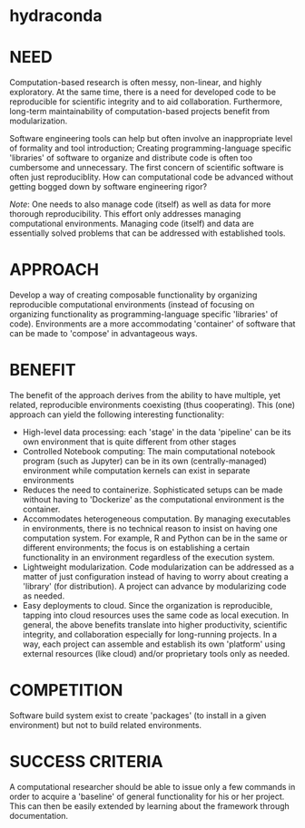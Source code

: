 # hydraconda

# NEED
Computation-based research is often messy, non-linear, and highly exploratory. At the same time, there is a need for developed code to be reproducible for scientific integrity and to aid  collaboration. Furthermore, long-term maintainability of computation-based projects benefit from modularization.

Software engineering tools can help but often involve an inappropriate level of formality and tool introduction; Creating programming-language specific 'libraries' of software to organize and distribute code is often too cumbersome and unnecessary. The first concern of scientific software is often just reproduciblity. How can computational code be advanced without getting bogged down by software engineering rigor?



_Note_: One needs to also manage code (itself) as well as data for more thorough reproducibility. This effort only addresses managing computational environments. Managing code (itself) and data are essentially solved problems that can be addressed with established tools.

 

# APPROACH
Develop a way of creating composable functionality by organizing reproducible computational environments (instead of focusing on organizing functionality as  programming-language specific 'libraries' of code). Environments are a more accommodating 'container' of software that can be made to 'compose' in advantageous ways.

# BENEFIT
The benefit of the approach derives from the ability to have multiple, yet related, reproducible environments coexisting (thus cooperating). This (one) approach can yield the following interesting functionality:

* High-level data processing: each 'stage' in the data 'pipeline' can be its own environment that is quite different from other stages
* Controlled Notebook computing: The main computational notebook program (such as Jupyter) can be in its own (centrally-managed) environment while computation kernels can exist in separate environments
* Reduces the need to containerize. Sophisticated setups can be made without having to 'Dockerize' as the computational environment is the container.
* Accommodates heterogeneous computation. By managing executables in environments, there is no technical reason to insist on having one computation system. For example, R and Python can be in the same or different environments; the focus is on establishing a certain functionality in an environment regardless of the execution system.
* Lightweight modularization. Code modularization can be addressed as a matter of just configuration instead of having to worry about creating a 'library' (for distribution). A project can advance by modularizing code as needed.
* Easy deployments to cloud. Since the organization is reproducible, tapping into cloud resources uses the same code as local execution.
In general, the above benefits translate into higher productivity, scientific integrity, and collaboration especially for long-running projects. In a way, each project can assemble and establish its own 'platform' using external resources (like cloud) and/or proprietary tools only as needed.

 

# COMPETITION
Software build system exist to create 'packages' (to install in a given environment) but not to build related environments.

# SUCCESS CRITERIA
A computational researcher should be able to issue only a few commands in order to acquire a 'baseline'  of general functionality for his or her project. This can then be easily extended by learning about the framework through documentation.

